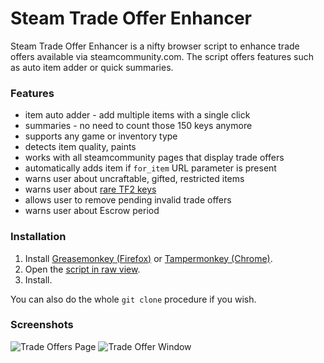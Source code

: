 # Steam Trade Offer Enhancer

Steam Trade Offer Enhancer is a nifty browser script to enhance trade offers available via steamcommunity.com. The script offers features such as auto item adder or quick summaries.

### Features

* item auto adder - add multiple items with a single click
* summaries - no need to count those 150 keys anymore
* supports any game or inventory type
* detects item quality, paints
* works with all steamcommunity pages that display trade offers
* automatically adds item if `for_item` URL parameter is present
* warns user about uncraftable, gifted, restricted items
* warns user about [rare TF2 keys](http://forums.backpack.tf/index.php?/topic/28864-just-unboxed/)
* allows user to remove pending invalid trade offers
* warns user about Escrow period

### Installation

1. Install [Greasemonkey (Firefox)](http://www.greasespot.net/) or [Tampermonkey (Chrome)](https://chrome.google.com/webstore/detail/tampermonkey/dhdgffkkebhmkfjojejmpbldmpobfkfo).
2. Open the [script in raw view](https://github.com/scholtzm/steam-trade-offer-enhancer/raw/master/steam.trade.offer.enhancer.user.js).
3. Install.

You can also do the whole `git clone` procedure if you wish.

### Screenshots

![Trade Offers Page](http://i.imgur.com/JLUb7De.png)
![Trade Offer Window](http://i.imgur.com/6nhF69X.png)
